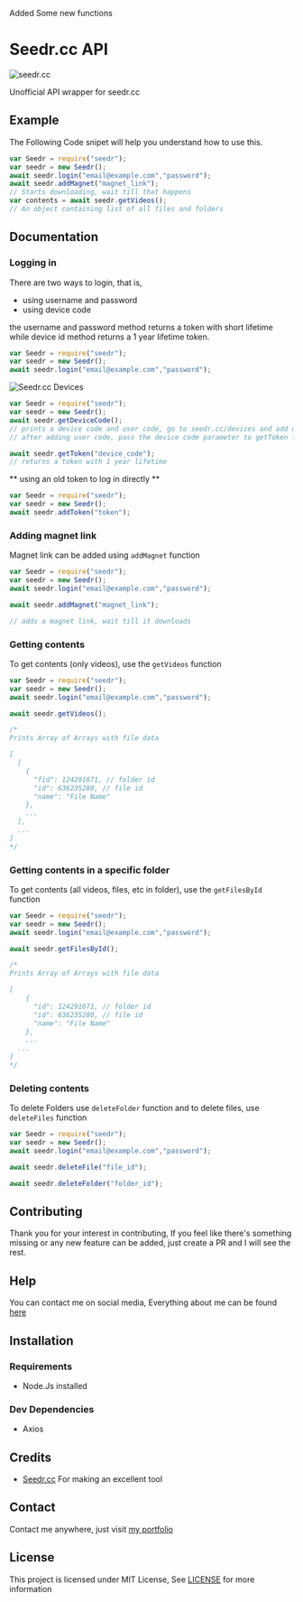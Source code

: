 Added Some new functions

# Seedr.cc API
![seedr.cc](https://user-images.githubusercontent.com/17960677/97034774-0b55bf00-1583-11eb-9529-807646a216de.png)  
  


Unofficial API wrapper for seedr.cc
## Example
The Following Code snipet will help you understand how to use this.

```js
var Seedr = require("seedr");
var seedr = new Seedr();
await seedr.login("email@example.com","password");
await seedr.addMagnet("magnet_link");
// Starts downloading, wait till that happens
var contents = await seedr.getVideos();
// An object containing list of all files and folders
```

## Documentation

### Logging in

There are two ways to login, that is,

* using username and password
* using device code

the username and password method returns a token with short lifetime while device id method returns a 1 year lifetime token.

```js
var Seedr = require("seedr");
var seedr = new Seedr();
await seedr.login("email@example.com","password");
```

![Seedr.cc Devices](https://user-images.githubusercontent.com/17960677/97114270-95359180-1715-11eb-91f1-59273a488ca5.png)

```js
var Seedr = require("seedr");
var seedr = new Seedr();
await seedr.getDeviceCode();
// prints a device code and user code, go to seedr.cc/devices and add user code
// after adding user code, pass the device code parameter to getToken function

await seedr.getToken("device_code");
// returns a token with 1 year lifetime
```

** using an old token to log in directly **

```js
var Seedr = require("seedr");
var seedr = new Seedr();
await seedr.addToken("token");
```
### Adding magnet link

Magnet link can be added using `addMagnet` function

```js
var Seedr = require("seedr");
var seedr = new Seedr();
await seedr.login("email@example.com","password");

await seedr.addMagnet("magnet_link");

// adds a magnet link, wait till it downloads
```

### Getting contents

To get contents (only videos), use the `getVideos` function

```js
var Seedr = require("seedr");
var seedr = new Seedr();
await seedr.login("email@example.com","password");

await seedr.getVideos();

/*
Prints Array of Arrays with file data

[
  [
    {
      "fid": 124291671, // folder id
      "id": 636235280, // file id
      "name": "File Name"
    },
    ...
  ],
  ...
]
*/
```

### Getting contents in a specific folder
To get contents (all videos, files, etc in folder), use the `getFilesById` function

```js
var Seedr = require("seedr");
var seedr = new Seedr();
await seedr.login("email@example.com","password");

await seedr.getFilesById();

/*
Prints Array of Arrays with file data

[
    {
      "id": 124291671, // folder id
      "id": 636235280, // file id
      "name": "File Name"
    },
    ...
  ...
]
*/
```

### Deleting contents

To delete Folders use `deleteFolder` function and to delete files, use `deleteFiles` function

```js
var Seedr = require("seedr");
var seedr = new Seedr();
await seedr.login("email@example.com","password");

await seedr.deleteFile("file_id");

await seedr.deleteFolder("folder_id");
```

## Contributing

Thank you for your interest in contributing, If you feel like there's something missing or any new feature can be added, just create a PR and I will see the rest.

## Help

You can contact me on social media, Everything about me can be found [here](https://theabbie.github.io)

## Installation

### Requirements

* Node.Js installed

### Dev Dependencies

* Axios

## Credits

* [Seedr.cc](https://seedr.cc) For making an excellent tool

## Contact

Contact me anywhere, just visit [my portfolio](https://theabbie.github.io)

## License

This project is licensed under MIT License, See [LICENSE](/LICENSE) for more information


